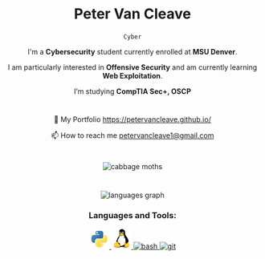 <div align="center">
  <h1>Peter Van Cleave</h1>
  <p><code>Cyber</code></p>
  <p>I'm a <strong>Cybersecurity</strong> student currently enrolled at <strong>MSU Denver</strong>.</p>
  <p>I am particularly interested in <strong>Offensive Security</strong> and am currently learning <strong>Web Exploitation</strong>.</p>
  <p>I’m studying <strong>CompTIA Sec+, OSCP</strong><br> </p>

#
  
  <p>📄 My Portfolio <a href="https://petervancleave.github.io/">https://petervancleave.github.io/</a><br> </p>
  <p>📫 How to reach me <a href="mailto:petervancleave1@gmail.com">petervancleave1@gmail.com</a>
  </p>
</div>

#

<div align="center">
  <img src="https://studioghibli.jp/static/media/butterfly.8e1a40df.gif" alt="cabbage moths" />
</div>

#

<div align="center">
  <img src="https://github-readme-stats.vercel.app/api/top-langs?username=petervancleave&locale=en&hide_title=true&layout=compact&card_width=320&langs_count=5&theme=gotham&hide_border=false" height="150" alt="languages graph" />
</div>

<h3 align="center">Languages and Tools:</h3>
<p align="center">
  <a href="https://www.python.org" target="_blank" rel="noreferrer"> <img src="https://raw.githubusercontent.com/devicons/devicon/master/icons/python/python-original.svg" alt="python" width="40" height="40"/> </a>
  <a href="https://www.linux.org/" target="_blank" rel="noreferrer"> <img src="https://raw.githubusercontent.com/devicons/devicon/master/icons/linux/linux-original.svg" alt="linux" width="40" height="40"/> </a>
  <a href="https://www.gnu.org/software/bash/" target="_blank" rel="noreferrer"> <img src="https://www.vectorlogo.zone/logos/gnu_bash/gnu_bash-icon.svg" alt="bash" width="40" height="40"/> </a>
  <a href="https://git-scm.com/" target="_blank" rel="noreferrer"> <img src="https://www.vectorlogo.zone/logos/git-scm/git-scm-icon.svg" alt="git" width="40" height="40"/> </a>
</p>

